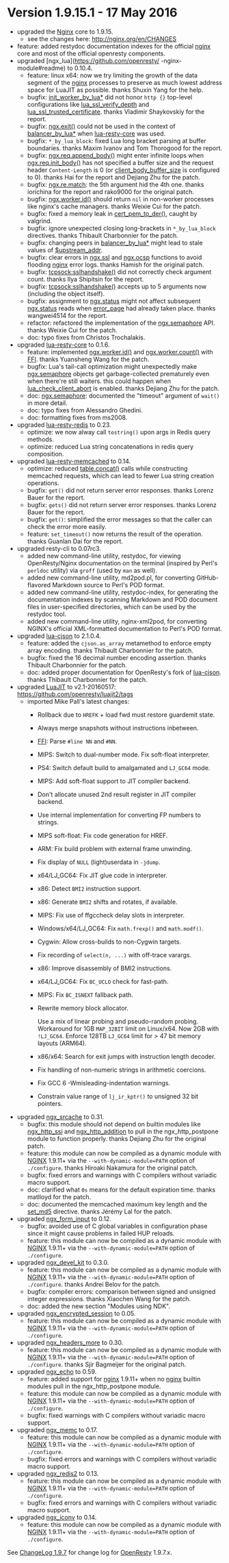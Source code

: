 <!---
    @title         ChangeLog 1.9.15
    @creator       Yichun Zhang
    @created       2015-12-20 00:18 GMT
--->


#  Version 1.9.15.1 - 17 May 2016

* upgraded the [Nginx](nginx.html) core to 1.9.15.
    * see the changes here: http://nginx.org/en/CHANGES
* feature: added restydoc documentation indexes for the official [nginx](nginx.html) core and most of the official openresty components.
* upgraded [ngx_lua](https://github.com/openresty/ -nginx-module#readme) to 0.10.4.
    * feature: linux x64: now we try limiting the growth of the data segment of the [nginx](nginx.html)
processes to preserve as much lowest address space for LuaJIT as possible. thanks Shuxin Yang for the help.
    * bugfix: [init_worker_by_lua*](https://github.com/openresty/lua-nginx-module#init_worker_by_lua) did not
honor `http {}` top-level configurations like
[lua_ssl_verify_depth](https://github.com/openresty/lua-nginx-module#lua_ssl_verify_depth)
and [lua_ssl_trusted_certificate](https://github.com/openresty/lua-nginx-module#lua_ssl_trusted_certificate).
thanks Vladimir Shaykovskiy for the report.
    * bugfix: [ngx.exit()](https://github.com/openresty/lua-nginx-module#ngxexit) could not be used in the context
of [balancer_by_lua*](https://github.com/openresty/lua-nginx-module#balancer_by_lua_block) when
[lua-resty-core](https://github.com/openresty/lua-resty-core#readme) was used.
    * bugfix: `*_by_lua_block`: fixed Lua long bracket parsing at buffer boundaries. thanks Maxim Ivanov and Tom Thorogood for the report.
    * bugfix: [ngx.req.append_body()](https://github.com/openresty/lua-nginx-module#ngxreqappend_body) might enter infinite loops when
[ngx.req.init_body()](https://github.com/openresty/lua-nginx-module#ngxreqinit_body) has not specified a buffer size and the request
header `Content-Length` is 0 (or [client_body_buffer_size](http://nginx.org/r/client_body_buffer_size) is configured to 0).
thanks Hai for the report and Dejiang Zhu for the patch.
    * bugfix: [ngx.re.match](https://github.com/openresty/lua-nginx-module#ngxrematch): the 5th argument hid the 4th one.
thanks iorichina for the report and rako9000 for the original patch.
    * bugfix: [ngx.worker.id()](https://github.com/openresty/lua-nginx-module#ngxworkerid) should return
`nil` in non-worker processes like nginx's cache managers. thanks Weixie Cui for the patch.
    * bugfix: fixed a memory leak in [cert_pem_to_der()](https://github.com/openresty/lua-resty-core/blob/master/lib/ngx/ssl.md#cert_pem_to_der), caught by valgrind.
    * bugfix: ignore unexpected closing long-brackets in `*_by_lua_block` directives. thanks Thibault Charbonnier for the patch.
    * bugfix: changing peers in [balancer_by_lua*](https://github.com/openresty/lua-nginx-module#balancer_by_lua_block)
might lead to stale values of [$upstream_addr](http://nginx.org/en/docs/http/ngx_http_upstream_module.html#var_upstream_addr).
    * bugfix: clear errors in [ngx.ssl](https://github.com/openresty/lua-resty-core/blob/master/lib/ngx/ssl.md#readme)
and [ngx.ocsp](https://github.com/openresty/lua-resty-core/blob/master/lib/ngx/ocsp.md#readme) functions to avoid flooding [nginx](nginx.html) error logs. thanks Hamish for the original patch.
    * bugfix: [tcpsock:sslhandshake()](https://github.com/openresty/lua-nginx-module#tcpsocksslhandshake)
did not correctly check argument count. thanks Ilya Shipitsin for the report.
    * bugfix: [tcpsock:sslhandshake()](https://github.com/openresty/lua-nginx-module#tcpsocksslhandshake)
accepts up to 5 arguments now (including the object itself).
    * bugfix: assignment to [ngx.status](https://github.com/openresty/lua-nginx-module#ngxstatus)
might not affect subsequent [ngx.status](https://github.com/openresty/lua-nginx-module#ngxstatus)
reads when [error_page](http://nginx.org/r/error_page) had already
taken place. thanks wangwei4514 for the report.
    * refactor: refactored the implementation of the [ngx.semaphore](https://github.com/openresty/lua-resty-core/blob/master/lib/ngx/semaphore.md#readme) API.
thanks Weixie Cui for the patch.
    * doc: typo fixes from Christos Trochalakis.
* upgraded [lua-resty-core](https://github.com/openresty/lua-resty-core#readme) to 0.1.6.
    * feature: implemented [ngx.worker.id()](https://github.com/openresty/lua-nginx-module#ngxworkerid)
and [ngx.worker.count()](https://github.com/openresty/lua-nginx-module#ngxworkercount)
with [FFI](http://luajit.org/ext_ffi.html). thanks Yuansheng Wang for the patch.
    * bugfix: Lua's tail-call optimization might unexpectedly make
[ngx.semaphore](https://github.com/openresty/lua-resty-core/blob/master/lib/ngx/semaphore.md#readme) objects
get garbage-collected prematurely even when there're still waiters.
this could happen when [lua_check_client_abort](https://github.com/openresty/lua-nginx-module#lua_check_client_abort) is enabled. thanks Dejiang Zhu for the patch.
    * doc: [ngx.semaphore](https://github.com/openresty/lua-resty-core/blob/master/lib/ngx/semaphore.md#readme): documented the "timeout"
argument of `wait()` in more detail.
    * doc: typo fixes from Alessandro Ghedini.
    * doc: formatting fixes from ms2008.
* upgraded [lua-resty-redis](https://github.com/openresty/lua-resty-redis#readme) to 0.23.
    * optimize: we now alway call `tostring()` upon args in Redis query methods.
    * optimize: reduced Lua string concatenations in redis query composition.
* upgraded [lua-resty-memcached](https://github.com/openresty/lua-resty-memcached#readme) to 0.14.
    * optimize: reduced [table.concat()](http://www.lua.org/manual/5.1/manual.html#pdf-table.concat) calls
while constructing memcached requests, which can lead to fewer Lua string creation operations.
    * bugfix: `get()` did not return server error responses. thanks Lorenz Bauer for the report.
    * bugfix: `gets()` did not return server error responses. thanks Lorenz Bauer for the report.
    * bugfix: `get()`: simplified the error messages so that the caller can check the error more easily.
    * feature: `set_timeout()` now returns the result of the operation. thanks Guanlan Dai for the report.
* upgraded resty-cli to 0.07rc3.
    * added new command-line utility, restydoc, for viewing OpenResty/Nginx documentation on the terminal (inspired by Perl's `perldoc` utility) via `groff` (used by `man` as well).
    * added new command-line utility, md2pod.pl, for converting GitHub-flavored Markdown source to Perl's POD format.
    * added new command-line utility, restydoc-index, for generating the documentation indexes by scanning Markdown and POD document
files in user-specified directories, which can be used by the restydoc tool.
    * added new command-line utility, nginx-xml2pod, for converting NGINX's official XML-formatted documentation to Perl's POD format.
* upgraded [lua-cjson](https://github.com/openresty/lua-cjson#readme) to 2.1.0.4.
    * feature: added the `cjson.as_array` metamethod to enforce empty array encoding. thanks Thibault Charbonnier for the patch.
    * bugfix: fixed the 16 decimal number encoding assertion. thanks Thibault Charbonnier for the patch.
    * doc: added proper documentation for OpenResty's fork of [lua-cjson](https://github.com/openresty/lua-cjson#readme). thanks Thibault Charbonnier for the patch.
* upgraded [LuaJIT](luajit.html) to v2.1-20160517: https://github.com/openresty/luajit2/tags
    * imported Mike Pall's latest changes:
        * Rollback due to `HREFK` + load fwd must restore guardemit state.
        * Always merge snapshots without instructions inbetween.
        * [FFI](http://luajit.org/ext_ffi.html): Parse `#line NN` and `#NN`.
        * MIPS: Switch to dual-number mode. Fix soft-float interpreter.
        * PS4: Switch default build to amalgamated and `LJ_GC64` mode.
        * MIPS: Add soft-float support to JIT compiler backend.
        * Don't allocate unused 2nd result register in JIT compiler backend.
        * Use internal implementation for converting FP numbers to strings.
        * MIPS soft-float: Fix code generation for HREF.
        * ARM: Fix build problem with external frame unwinding.
        * Fix display of `NULL` (light)userdata in `-jdump`.
        * x64/LJ_GC64: Fix JIT glue code in interpreter.
        * x86: Detect `BMI2` instruction support.
        * x86: Generate `BMI2` shifts and rotates, if available.
        * MIPS: Fix use of ffgccheck delay slots in interpreter.
        * Windows/x64/LJ_GC64: Fix `math.frexp()` and `math.modf()`.
        * Cygwin: Allow cross-builds to non-Cygwin targets.
        * Fix recording of `select(n, ...)` with off-trace varargs.
        * x86: Improve disassembly of BMI2 instructions.
        * x64/LJ_GC64: Fix `BC_UCLO` check for fast-path.
        * MIPS: Fix `BC_ISNEXT` fallback path.
        * Rewrite memory block allocator.

          Use a mix of linear probing and pseudo-random probing.
Workaround for 1GB `MAP_32BIT` limit on Linux/x64. Now 2GB with `!LJ_GC64`.
Enforce 128TB `LJ_GC64` limit for > 47 bit memory layouts (ARM64).
        * x86/x64: Search for exit jumps with instruction length decoder.
        * Fix handling of non-numeric strings in arithmetic coercions.
        * Fix GCC 6 -Wmisleading-indentation warnings.
        * Constrain value range of `lj_ir_kptr()` to unsigned 32 bit pointers.
* upgraded [ngx_srcache](https://github.com/openresty/srcache-nginx-module#readme) to 0.31.
    * bugfix: this module should not depend on builtin modules like [ngx_http_ssi](http://nginx.org/en/docs/http/ngx_http_ssi_module.html)
and [ngx_http_addition](http://nginx.org/en/docs/http/ngx_http_addition_module.html) to pull
in the ngx_http_postpone module to function properly. thanks Dejiang Zhu for the original patch.
    * feature: this module can now be compiled as a dynamic module with [NGINX](nginx.html) 1.9.11+ via the
`--with-dynamic-module=PATH` option of `./configure`. thanks Hiroaki Nakamura for the original patch.
    * bugfix: fixed errors and warnings with C compilers without variadic macro support.
    * doc: clarified what `0s` means for the default expiration time. thanks matlloyd for the patch.
    * doc: documented the memcached maximum key length and the [set_md5](https://github.com/openresty/set-misc-nginx-module#set_md5) directive.
thanks Jérémy Lal for the patch.
* upgraded [ngx_form_input](https://github.com/calio/form-input-nginx-module#readme) to 0.12.
    * bugfix: avoided use of C global variables in configuration phase since it might cause problems in failed HUP reloads.
    * feature: this module can now be compiled as a dynamic module with [NGINX](nginx.html) 1.9.11+ via the
`--with-dynamic-module=PATH` option of `./configure`.
* upgraded [ngx_devel_kit](https://github.com/simpl/ngx_devel_kit#readme) to 0.3.0.
    * feature: this module can now be compiled as a dynamic module with [NGINX](nginx.html) 1.9.11+ via the
`--with-dynamic-module=PATH` option of `./configure`. thanks Andrei Belov for the patch.
    * bugfix: compiler errors: comparison between signed and unsigned integer expressions. thanks Xiaochen Wang for the patch.
    * doc: added the new section "Modules using NDK".
* upgraded [ngx_encrypted_session](https://github.com/openresty/encrypted-session-nginx-module#readme) to 0.05.
    * feature: this module can now be compiled as a dynamic module with [NGINX](nginx.html) 1.9.11+ via the
`--with-dynamic-module=PATH` option of `./configure`.
* upgraded [ngx_headers_more](https://github.com/openresty/headers-more-nginx-module#readme) to 0.30.
    * feature: this module can now be compiled as a dynamic module with [NGINX](nginx.html) 1.9.11+ via the
`--with-dynamic-module=PATH` option of `./configure`. thanks Sjir Bagmeijer for the original patch.
* upgraded [ngx_echo](https://github.com/openresty/echo-nginx-module#readme) to 0.59.
    * feature: added support for [nginx](nginx.html) 1.9.11+ when no [nginx](nginx.html) builtin modules pull in the ngx_http_postpone module.
    * feature: this module can now be compiled as a dynamic module with [NGINX](nginx.html) 1.9.11+ via the
`--with-dynamic-module=PATH` option of `./configure`.
    * bugfix: fixed warnings with C compilers without variadic macro support.
* upgraded [ngx_memc](https://github.com/openresty/memc-nginx-module#readme) to 0.17.
    * feature: this module can now be compiled as a dynamic module with [NGINX](nginx.html) 1.9.11+ via the
`--with-dynamic-module=PATH` option of `./configure`.
    * bugfix: fixed errors and warnings with C compilers without variadic macro support.
* upgraded [ngx_redis2](https://github.com/openresty/redis2-nginx-module#readme) to 0.13.
    * feature: this module can now be compiled as a dynamic module with [NGINX](nginx.html) 1.9.11+ via the
`--with-dynamic-module=PATH` option of `./configure`.
    * bugfix: fixed errors and warnings with C compilers without variadic macro support.
* upgraded [ngx_iconv](https://github.com/calio/iconv-nginx-module#readme) to 0.14.
    * feature: this module can now be compiled as a dynamic module with [NGINX](nginx.html) 1.9.11+ via the
`--with-dynamic-module=PATH` option of `./configure`.

See [ChangeLog 1.9.7](changelog-1009007.html) for change log for [OpenResty](openresty.html) 1.9.7.x.

